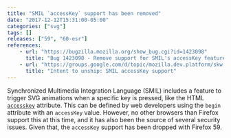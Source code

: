 ```yaml
---
title: "SMIL `accessKey` support has been removed"
date: "2017-12-12T15:31:00-05:00"
categories: ["svg"]
tags: []
releases: ["59", "60-esr"]
references:
    - url: "https://bugzilla.mozilla.org/show_bug.cgi?id=1423098"
      title: "Bug 1423098 - Remove support for SMIL's accessKey feature"
    - url: "https://groups.google.com/d/topic/mozilla.dev.platform/skw-Yj_Pdjk/discussion"
      title: "Intent to unship: SMIL accessKey support"
---
```

Synchronized Multimedia Integration Language (SMIL) includes a feature to trigger SVG animations when a specific key is pressed, like the HTML [`accesskey`](https://developer.mozilla.org/docs/Web/HTML/Global_attributes/accesskey) attribute. This can be defined by web developers using the `begin` attribute with an `accessKey` value. However, no other browsers than Firefox support this at this time, and it has also been the source of several security issues. Given that, the `accessKey` support has been dropped with Firefox 59.
